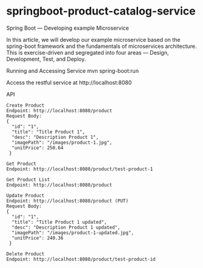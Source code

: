 # springboot-product-catalog-service

Spring Boot — Developing example Microservice

In this article, we will develop our example microservice based on the spring-boot framework and the fundamentals of microservices architecture. This is exercise-driven and segregated into four areas — Design, Development, Test, and Deploy.

Running and Accessing Service
mvn spring-boot:run

Access the restful service at http://localhost:8080

API

```
Create Product
Endpoint: http://localhost:8080/product
Request Body:
{
  "id": "1",
  "title": "Title Product 1",
  "desc": "Description Product 1",
  "imagePath": "/images/product-1.jpg",
  "unitPrice": 250.64
 }
 ```

```
Get Product
Endpoint: http://localhost:8080/product/test-product-1
```

```
Get Product List
Endpoint: http://localhost:8080/product 
```

```
Update Product
Endpoint: http://localhost:8080/product (PUT)
Request Body:
{
  "id": "1",
  "title": "Title Product 1 updated",
  "desc": "Description Product 1 updated",
  "imagePath": "/images/product-1-updated.jpg",
  "unitPrice": 240.36
 }
```
```
Delete Product
Endpoint: http://localhost:8080/product/test-product-id
```

